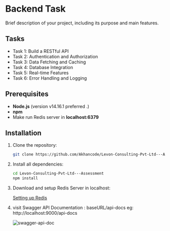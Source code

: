 # Backend Task 

Brief description of your project, including its purpose and main features.


## Tasks
- Task 1: Build a RESTful API
- Task 2: Authentication and Authorization
- Task 3: Data Fetching and Caching
- Task 4: Database Integration
- Task 5: Real-time Features
- Task 6: Error Handling and Logging


## Prerequisites

- **Node.js** (version v14.16.1 preferred .)
- **npm**
- Make run Redis server in **localhost:6379**

## Installation

1. Clone the repository:

   ```bash
   git clone https://github.com/Akhancode/Levon-Consulting-Pvt-Ltd---Assessment.git
   
2. Install all dependencies:

   ```bash
   cd Levon-Consulting-Pvt-Ltd---Assessment
   npm install
   
3. Download and setup Redis Server in localhost:
   
   [Setting up Redis](https://redis.io/docs/latest/operate/oss_and_stack/install/install-redis/install-redis-on-windows)

4. visit Swagger API Documentation :
   baseURL/api-docs
   eg: http://localhost:9000/api-docs

   ![swagger-api-doc](./assessment\swagger.png)

